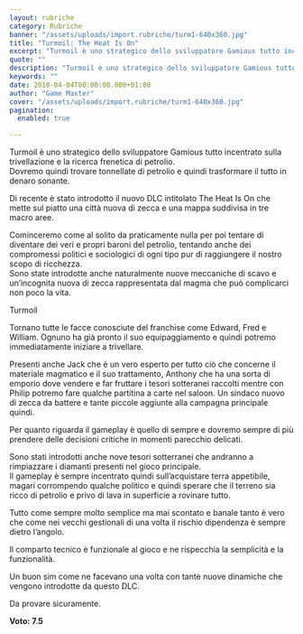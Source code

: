 ```yaml
---
layout: rubriche
category: Rubriche
banner: "/assets/uploads/import.rubriche/turm1-640x360.jpg"
title: "Turmoil: The Heat Is On"
excerpt: "Turmoil è uno strategico dello sviluppatore Gamious tutto incentrato sulla trivellazione e la ricerca frenetica di petrolio. Dovremo quindi trovare tonnellate di petrolio e quindi trasformare il tutto in denaro sonante. Di recente è stato introdotto il nuovo DLC intitolato The Heat Is On che mette sul piatto una città nuova di zecca e una [&hellip"
quote: ""
description: "Turmoil è uno strategico dello sviluppatore Gamious tutto incentrato sulla trivellazione e la ricerca frenetica di petrolio. Dovremo quindi trovare tonnellate di petrolio e quindi trasformare il tutto in denaro sonante. Di recente è stato introdotto il nuovo DLC intitolato The Heat Is On che mette sul piatto una città nuova di zecca e una [&hellip"
keywords: ""
date: 2018-04-04T00:00:00.000+01:00
author: "Game Master"
cover: "/assets/uploads/import.rubriche/turm1-640x360.jpg"
pagination:
  enabled: true

---
```


Turmoil è uno strategico dello sviluppatore Gamious tutto incentrato sulla trivellazione e la ricerca frenetica di petrolio.  
Dovremo quindi trovare tonnellate di petrolio e quindi trasformare il tutto in denaro sonante.

Di recente è stato introdotto il nuovo DLC intitolato The Heat Is On che mette sul piatto una città nuova di zecca e una mappa suddivisa in tre macro aree.

Cominceremo come al solito da praticamente nulla per poi tentare di diventare dei veri e propri baroni del petrolio, tentando anche dei compromessi politici e sociologici di ogni tipo pur di raggiungere il nostro scopo di ricchezza.  
Sono state introdotte anche naturalmente nuove meccaniche di scavo e un’incognita nuova di zecca rappresentata dal magma che può complicarci non poco la vita.

Turmoil

Tornano tutte le facce conosciute del franchise come Edward, Fred e William. Ognuno ha già pronto il suo equipaggiamento e quindi potremo immediatamente iniziare a trivellare.

Presenti anche Jack che è un vero esperto per tutto ciò che concerne il materiale magmatico e il suo trattamento, Anthony che ha una sorta di emporio dove vendere e far fruttare i tesori sotteranei raccolti mentre con Philip potremo fare qualche partitina a carte nel saloon. Un sindaco nuovo di zecca da battere e tante piccole aggiunte alla campagna principale quindi.

Per quanto riguarda il gameplay è quello di sempre e dovremo sempre di più prendere delle decisioni critiche in momenti parecchio delicati.

Sono stati introdotti anche nove tesori sotterranei che andranno a rimpiazzare i diamanti presenti nel gioco principale.  
Il gameplay è sempre incentrato quindi sull’acquistare terra appetibile, magari corrompendo qualche politico e quindi sperare che il terreno sia ricco di petrolio e privo di lava in superficie a rovinare tutto.

Tutto come sempre molto semplice ma mai scontato e banale tanto è vero che come nei vecchi gestionali di una volta il rischio dipendenza è sempre dietro l’angolo.

Il comparto tecnico è funzionale al gioco e ne rispecchia la semplicità e la funzionalità.

Un buon sim come ne facevano una volta con tante nuove dinamiche che vengono introdotte da questo DLC.

Da provare sicuramente.

**Voto: 7.5** 